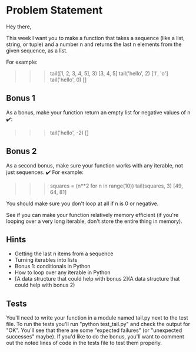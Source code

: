 # Problem Statement

Hey there,

This week I want you to make a function that takes a sequence (like a list, string, or tuple) and a number n and returns the last n elements from the given sequence, as a list.

For example:

>>> tail([1, 2, 3, 4, 5], 3)
[3, 4, 5]
>>> tail('hello', 2)
['l', 'o']
>>> tail('hello', 0)
[]

## Bonus 1

As a bonus, make your function return an empty list for negative values of n ✔️:

>>> tail('hello', -2)
[]

## Bonus 2

As a second bonus, make sure your function works with any iterable, not just sequences. ✔️ For example:

>>> squares = (n**2 for n in range(10))
>>> tail(squares, 3)
[49, 64, 81]

You should make sure you don't loop at all if n is 0 or negative.

See if you can make your function relatively memory efficient (if you're looping over a very long iterable, don't store the entire thing in memory).

## Hints

- Getting the last n items from a sequence
- Turning iterables into lists
- Bonus 1: conditionals in Python
- How to loop over any iterable in Python
- [A data structure that could help with bonus 2](A data structure that could help with bonus 2)

## Tests

You'll need to write your function in a module named tail.py next to the test file. To run the tests you'll run "python test_tail.py" and check the output for "OK". You'll see that there are some "expected failures" (or "unexpected successes" maybe). If you'd like to do the bonus, you'll want to comment out the noted lines of code in the tests file to test them properly.
